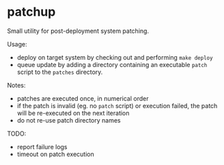 patchup
=======

Small utility for post-deployment system patching.

Usage:
- deploy on target system by checking out and performing `make deploy`
- queue update by adding a directory containing an executable `patch` script to
  the `patches` directory.

Notes:
- patches are executed once, in numerical order
- if the patch is invalid (eg. no `patch` script) or execution failed, the patch
  will be re-executed on the next iteration
- do not re-use patch directory names

TODO:
- report failure logs
- timeout on patch execution
